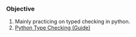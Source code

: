 ### Objective

1. Mainly practicing on typed checking in python.
2. [Python Type Checking (Guide)](https://realpython.com/python-type-checking/#:~:text=Python%20will%20always%20remain%20a,cause%20Python%20to%20enforce%20types.)